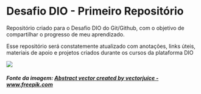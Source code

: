 # Desafio DIO - Primeiro Repositório
Repositório criado para o Desafio DIO do Git/Github, com o objetivo de compartilhar o progresso de meu aprendizado.

Esse repositório será constatemente atualizado com anotações, links úteis, materiais de apoio e projetos criados durante os cursos da plataforma DIO

![](https://img.freepik.com/free-vector/distance-it-courses-self-education-learning-programming-information-technology-study-female-student-covering-online-computer-science-course_335657-2543.jpg?t=st=1646166106~exp=1646166706~hmac=8607a978d91254befc10d10011fe95e02256b2e98051efc6a6afe2832503e1a5&w=740)

##### Fonte da imagem: <a href='https://www.freepik.com/vectors/abstract'>Abstract vector created by vectorjuice - www.freepik.com</a>
